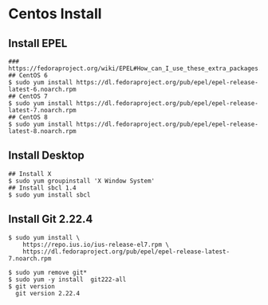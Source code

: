 Centos Install
==============

## Install EPEL

    ### https://fedoraproject.org/wiki/EPEL#How_can_I_use_these_extra_packages.3F
    ## CentOS 6
    $ sudo yum install https://dl.fedoraproject.org/pub/epel/epel-release-latest-6.noarch.rpm
    ## CentOS 7
    $ sudo yum install https://dl.fedoraproject.org/pub/epel/epel-release-latest-7.noarch.rpm
    ## CentOS 8
    $ sudo yum install https://dl.fedoraproject.org/pub/epel/epel-release-latest-8.noarch.rpm

## Install Desktop

    ## Install X
    $ sudo yum groupinstall 'X Window System'
    ## Install sbcl 1.4
    $ sudo yum install sbcl

## Install Git 2.22.4

    $ sudo yum install \
        https://repo.ius.io/ius-release-el7.rpm \
        https://dl.fedoraproject.org/pub/epel/epel-release-latest-7.noarch.rpm

    $ sudo yum remove git*
    $ sudo yum -y install  git222-all
    $ git version
      git version 2.22.4
